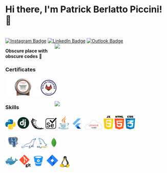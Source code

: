 # Hi there, I'm Patrick Berlatto Piccini! 👋
#
[![Instagram Badge](https://img.shields.io/badge/-Instagram-373737?style=flat&logo=instagram&logoColor=white)](https://www.instagram.com/patrickpiccini/?hl=pt-br) 
[![LinkedIn Badge](https://img.shields.io/badge/-LinkedIn-373737?style=flat&logo=linkedin&logoColor=white)](https://www.linkedin.com/in/patrick-berlatto-piccini-8414a91a7/) 
[![Outlook Badge](https://img.shields.io/badge/Microsoft_Outlook-373737?style=flat&logo=microsoft-outlook&logoColor=white)](patrickbpiccini@hotmail.com) 
<img width="350" align="right" src='https://github-readme-stats.vercel.app/api?username=PatrickPiccini&show_icons=true&theme=react'/>

**Obscure place with obscure codes** 🤣

### Certificates

<img src = 'https://github.com/PatrickPiccini/PatrickPiccini/blob/main/Oracle_Cloud_Infrastructure_Foundations_Associate.png' width='110'/><img src = 'https://github.com/PatrickPiccini/PatrickPiccini/blob/main/GitLab%20Certified%20Associate.png?raw=true' width='50'/>

<img width="350" align='right' src='https://github-readme-stats.vercel.app/api/top-langs/?username=PatrickPiccini&langs_count=6&theme=react'/>

### Skills

<img src = 'https://github.com/PatrickPiccini/PatrickPiccini/blob/main/Python.png' width='32'/> <img src = 'https://github.com/PatrickPiccini/PatrickPiccini/blob/main/Django.png' width='40'/> <img src = 'https://github.com/PatrickPiccini/PatrickPiccini/blob/main/Flask.png' width='40'/> <img src = 'https://github.com/PatrickPiccini/PatrickPiccini/blob/main/Selenium.png' width='38'/> <img src = 'https://github.com/PatrickPiccini/PatrickPiccini/blob/main/Java.png' width='32' /><img src = 'https://github.com/PatrickPiccini/PatrickPiccini/blob/main/Flutter.png' width='50'/><img src = 'https://github.com/PatrickPiccini/PatrickPiccini/blob/main/Oracle.png' width='55'/> <img src = 'https://github.com/PatrickPiccini/PatrickPiccini/blob/main/JavaScript.png' width='30'/> <img src = 'https://github.com/PatrickPiccini/PatrickPiccini/blob/main/Html%205.png' width='30'/> <img src = 'https://github.com/PatrickPiccini/PatrickPiccini/blob/main/Css3.png' width='30'/>

<img src = 'https://github.com/PatrickPiccini/PatrickPiccini/blob/main/PostgresDB.png' width='50'/><img src = 'https://github.com/PatrickPiccini/PatrickPiccini/blob/main/MariaBD.png' width='45'/> <img src = 'https://github.com/PatrickPiccini/PatrickPiccini/blob/main/MySQL.png' width='32'/> <img src = 'https://github.com/PatrickPiccini/PatrickPiccini/blob/main/MongoDB.png' width='33'/> 

<img src = 'https://github.com/PatrickPiccini/PatrickPiccini/blob/main/Docker.png' width='40'/> <img src = 'https://github.com/PatrickPiccini/PatrickPiccini/blob/main/Git.png' width='35'/> <img src = 'https://github.com/PatrickPiccini/PatrickPiccini/blob/main/BitBucket.png' width='40'/> <img src = 'https://github.com/PatrickPiccini/PatrickPiccini/blob/main/Jira.png' width='40'/> <img src = 'https://github.com/PatrickPiccini/PatrickPiccini/blob/main/Linux.png' width='30'/>


